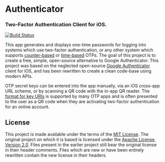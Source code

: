 # Authenticator
### Two-Factor Authentication Client for iOS.

[![Build Status](https://travis-ci.org/mattrubin/authenticator.png?branch=master)](https://travis-ci.org/mattrubin/authenticator)

This app generates and displays one-time passwords for logging into systems which use two-factor authentication, or any other system which supports [counter-based](https://tools.ietf.org/html/rfc4226) or [time-based](https://tools.ietf.org/html/rfc6238) OTPs. The goal of this project is to create a free, simple, open-source alternative to Google Authenticator. This project was based on the neglected open-source [Google Authenticator](https://code.google.com/p/google-authenticator/) client for iOS, and has been rewritten to create a clean code-base using modern APIs.

OTP secret keys can be entered into the app manually, via an iOS cross-app URL scheme, or by scanning a QR code with the in-app QR reader. The [format for key URIs](https://code.google.com/p/google-authenticator/wiki/KeyUriFormat) is supported by many OTP apps and is often presented to the user as a QR code when they are activating two-factor authentication for an online account.


## License

This project is made available under the terms of the [MIT License](http://opensource.org/licenses/MIT). The original project on which it is based is licensed under the [Apache License, Version 2.0](https://www.apache.org/licenses/LICENSE-2.0). Files present in the earlier project still bear the original license in their header comments. Files which are new or have been entirely rewritten contain the new license in their headers.